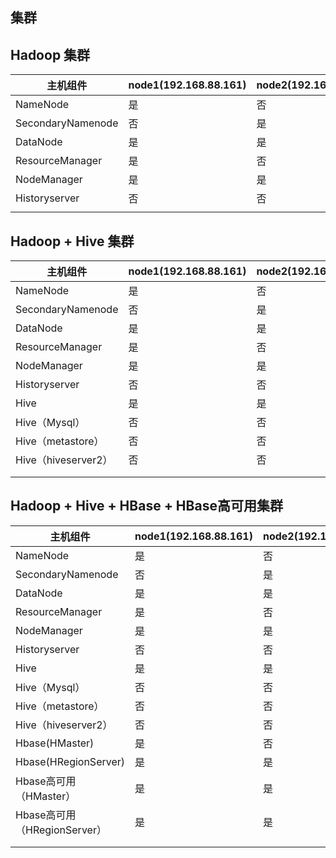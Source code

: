 

## 集群



## Hadoop 集群

| 主机组件          | node1(192.168.88.161) | node2(192.168.88.162) | node3(192.168.88.163) |
| ----------------- | --------------------- | --------------------- | --------------------- |
| NameNode          | 是                    | 否                    | 否                    |
| SecondaryNamenode | 否                    | 是                    | 否                    |
| DataNode          | 是                    | 是                    | 是                    |
| ResourceManager   | 是                    | 否                    | 否                    |
| NodeManager       | 是                    | 是                    | 是                    |
| Historyserver     | 否                    | 否                    | 是                    |
|                   |                       |                       |                       |



## Hadoop + Hive 集群

| 主机组件            | node1(192.168.88.161) | node2(192.168.88.162) | node3(192.168.88.163) |
| ------------------- | --------------------- | --------------------- | --------------------- |
| NameNode            | 是                    | 否                    | 否                    |
| SecondaryNamenode   | 否                    | 是                    | 否                    |
| DataNode            | 是                    | 是                    | 是                    |
| ResourceManager     | 是                    | 否                    | 否                    |
| NodeManager         | 是                    | 是                    | 是                    |
| Historyserver       | 否                    | 否                    | 是                    |
| Hive                | 是                    | 是                    | 是                    |
| Hive（Mysql）       | 否                    | 否                    | 是                    |
| Hive（metastore）   | 否                    | 否                    | 是                    |
| Hive（hiveserver2） | 否                    | 否                    | 是                    |
|                     |                       |                       |                       |
|                     |                       |                       |                       |







## Hadoop + Hive + HBase + HBase高可用集群

| 主机组件                     | node1(192.168.88.161) | node2(192.168.88.162) | node3(192.168.88.163) |
| ---------------------------- | --------------------- | --------------------- | --------------------- |
| NameNode                     | 是                    | 否                    | 否                    |
| SecondaryNamenode            | 否                    | 是                    | 否                    |
| DataNode                     | 是                    | 是                    | 是                    |
| ResourceManager              | 是                    | 否                    | 否                    |
| NodeManager                  | 是                    | 是                    | 是                    |
| Historyserver                | 否                    | 否                    | 是                    |
| Hive                         | 是                    | 是                    | 是                    |
| Hive（Mysql）                | 否                    | 否                    | 是                    |
| Hive（metastore）            | 否                    | 否                    | 是                    |
| Hive（hiveserver2）          | 否                    | 否                    | 是                    |
| Hbase(HMaster)               | 是                    | 否                    | 否                    |
| Hbase(HRegionServer)         | 是                    | 是                    | 是                    |
| Hbase高可用（HMaster）       | 是                    | 是                    | 是                    |
| Hbase高可用（HRegionServer） | 是                    | 是                    | 是                    |
|                              |                       |                       |                       |
|                              |                       |                       |                       |